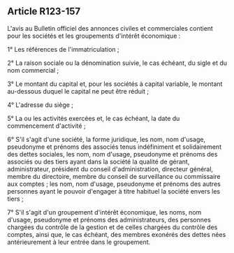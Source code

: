 Article R123-157
----
L'avis au Bulletin officiel des annonces civiles et commerciales contient pour
les sociétés et les groupements d'intérêt économique :

1° Les références de l'immatriculation ;

2° La raison sociale ou la dénomination suivie, le cas échéant, du sigle et du
nom commercial ;

3° Le montant du capital et, pour les sociétés à capital variable, le montant
au-dessous duquel le capital ne peut être réduit ;

4° L'adresse du siège ;

5° La ou les activités exercées et, le cas échéant, la date du commencement
d'activité ;

6° S'il s'agit d'une société, la forme juridique, les nom, nom d'usage,
pseudonyme et prénoms des associés tenus indéfiniment et solidairement des
dettes sociales, les nom, nom d'usage, pseudonyme et prénoms des associés ou des
tiers ayant dans la société la qualité de gérant, administrateur, président du
conseil d'administration, directeur général, membre du directoire, membre du
conseil de surveillance ou commissaire aux comptes ; les nom, nom d'usage,
pseudonyme et prénoms des autres personnes ayant le pouvoir d'engager à titre
habituel la société envers les tiers ;

7° S'il s'agit d'un groupement d'intérêt économique, les noms, nom d'usage,
pseudonyme et prénoms des administrateurs, des personnes chargées du contrôle de
la gestion et de celles chargées du contrôle des comptes, ainsi que, le cas
échéant, des membres exonérés des dettes nées antérieurement à leur entrée dans
le groupement.
